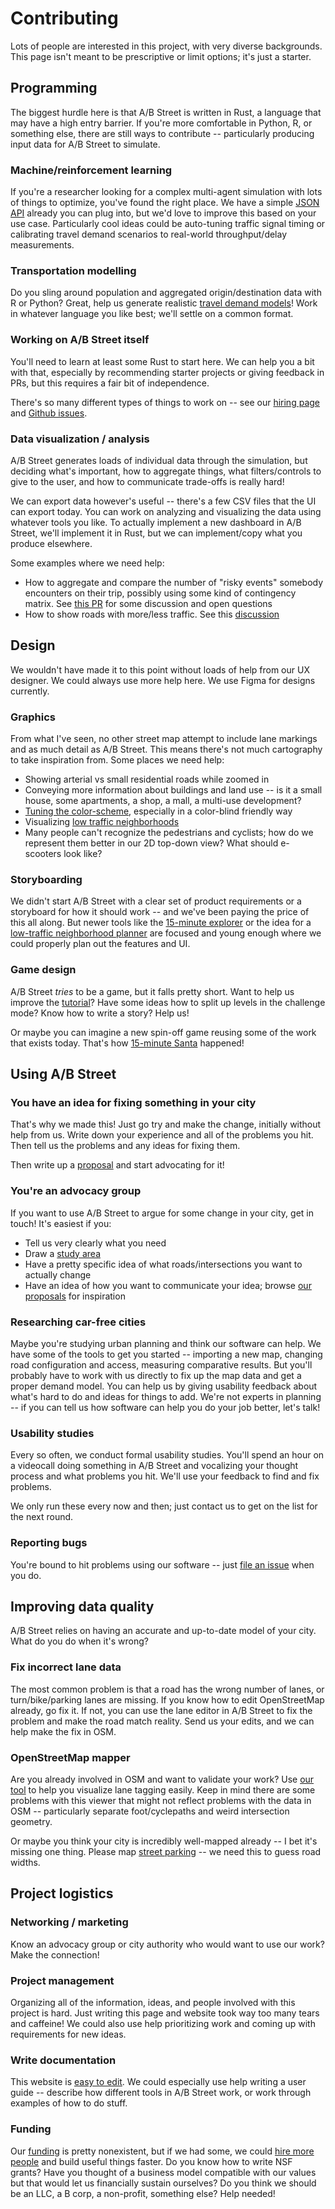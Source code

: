 # Contributing

Lots of people are interested in this project, with very diverse backgrounds.
This page isn't meant to be prescriptive or limit options; it's just a starter.

## Programming

The biggest hurdle here is that A/B Street is written in Rust, a language that
may have a high entry barrier. If you're more comfortable in Python, R, or
something else, there are still ways to contribute -- particularly producing
input data for A/B Street to simulate.

### Machine/reinforcement learning

If you're a researcher looking for a complex multi-agent simulation with lots of
things to optimize, you've found the right place. We have a simple
[JSON API](../tech/dev/api.md) already you can plug into, but we'd love to
improve this based on your use case. Particularly cool ideas could be
auto-tuning traffic signal timing or calibrating travel demand scenarios to
real-world throughput/delay measurements.

### Transportation modelling

Do you sling around population and aggregated origin/destination data with R or
Python? Great, help us generate realistic
[travel demand models](../tech/dev/formats/scenarios.md)! Work in whatever
language you like best; we'll settle on a common format.

### Working on A/B Street itself

You'll need to learn at least some Rust to start here. We can help you a bit
with that, especially by recommending starter projects or giving feedback in
PRs, but this requires a fair bit of independence.

There's so many different types of things to work on -- see our
[hiring page](hiring.md) and
[Github issues](https://github.com/a-b-street/abstreet/issues).

### Data visualization / analysis

A/B Street generates loads of individual data through the simulation, but
deciding what's important, how to aggregate things, what filters/controls to
give to the user, and how to communicate trade-offs is really hard!

We can export data however's useful -- there's a few CSV files that the UI can
export today. You can work on analyzing and visualizing the data using whatever
tools you like. To actually implement a new dashboard in A/B Street, we'll
implement it in Rust, but we can implement/copy what you produce elsewhere.

Some examples where we need help:

- How to aggregate and compare the number of "risky events" somebody encounters
  on their trip, possibly using some kind of contingency matrix. See
  [this PR](https://github.com/a-b-street/abstreet/pull/622) for some discussion
  and open questions
- How to show roads with more/less traffic. See this
  [discussion](https://github.com/a-b-street/abstreet/issues/85)

## Design

We wouldn't have made it to this point without loads of help from our UX
designer. We could always use more help here. We use Figma for designs
currently.

### Graphics

From what I've seen, no other street map attempt to include lane markings and as
much detail as A/B Street. This means there's not much cartography to take
inspiration from. Some places we need help:

- Showing arterial vs small residential roads while zoomed in
- Conveying more information about buildings and land use -- is it a small
  house, some apartments, a shop, a mall, a multi-use development?
- [Tuning the color-scheme](https://github.com/a-b-street/abstreet/issues/74),
  especially in a color-blind friendly way
- Visualizing
  [low traffic neighborhoods](https://github.com/a-b-street/abstreet/issues/660)
- Many people can't recognize the pedestrians and cyclists; how do we represent
  them better in our 2D top-down view? What should e-scooters look like?

### Storyboarding

We didn't start A/B Street with a clear set of product requirements or a
storyboard for how it should work -- and we've been paying the price of this all
along. But newer tools like the [15-minute explorer](../software/fifteen_min.md)
or the idea for a
[low-traffic neighborhood planner](https://github.com/a-b-street/abstreet/issues/660)
are focused and young enough where we could properly plan out the features and
UI.

### Game design

A/B Street _tries_ to be a game, but it falls pretty short. Want to help us
improve the [tutorial](https://github.com/a-b-street/abstreet/issues/611)? Have
some ideas how to split up levels in the challenge mode? Know how to write a
story? Help us!

Or maybe you can imagine a new spin-off game reusing some of the work that
exists today. That's how [15-minute Santa](../software/santa.md) happened!

## Using A/B Street

### You have an idea for fixing something in your city

That's why we made this! Just go try and make the change, initially without help
from us. Write down your experience and all of the problems you hit. Then tell
us the problems and any ideas for fixing them.

Then write up a [proposal](../proposals/index.md) and start advocating for it!

### You're an advocacy group

If you want to use A/B Street to argue for some change in your city, get in
touch! It's easiest if you:

- Tell us very clearly what you need
- Draw a [study area](../user/new_city.md)
- Have a pretty specific idea of what roads/intersections you want to actually
  change
- Have an idea of how you want to communicate your idea; browse
  [our proposals](../proposals/index.md) for inspiration

### Researching car-free cities

Maybe you're studying urban planning and think our software can help. We have
some of the tools to get you started -- importing a new map, changing road
configuration and access, measuring comparative results. But you'll probably
have to work with us directly to fix up the map data and get a proper demand
model. You can help us by giving usability feedback about what's hard to do and
ideas for things to add. We're not experts in planning -- if you can tell us how
software can help you do your job better, let's talk!

### Usability studies

Every so often, we conduct formal usability studies. You'll spend an hour on a
videocall doing something in A/B Street and vocalizing your thought process and
what problems you hit. We'll use your feedback to find and fix problems.

We only run these every now and then; just contact us to get on the list for the
next round.

### Reporting bugs

You're bound to hit problems using our software -- just
[file an issue](https://github.com/a-b-street/abstreet/issues/new) when you do.

## Improving data quality

A/B Street relies on having an accurate and up-to-date model of your city. What
do you do when it's wrong?

### Fix incorrect lane data

The most common problem is that a road has the wrong number of lanes, or
turn/bike/parking lanes are missing. If you know how to edit OpenStreetMap
already, go fix it. If not, you can use the lane editor in A/B Street to fix the
problem and make the road match reality. Send us your edits, and we can help
make the fix in OSM.

### OpenStreetMap mapper

Are you already involved in OSM and want to validate your work? Use
[our tool](../software/osm_viewer.md) to help you visualize lane tagging easily.
Keep in mind there are some problems with this viewer that might not reflect
problems with the data in OSM -- particularly separate foot/cyclepaths and weird
intersection geometry.

Or maybe you think your city is incredibly well-mapped already -- I bet it's
missing one thing. Please map [street parking](../software/parking_mapper.md) --
we need this to guess road widths.

## Project logistics

### Networking / marketing

Know an advocacy group or city authority who would want to use our work? Make
the connection!

### Project management

Organizing all of the information, ideas, and people involved with this project
is hard. Just writing this page and website took way too many tears and
caffeine! We could also use help prioritizing work and coming up with
requirements for new ideas.

### Write documentation

This website is [easy to edit](https://github.com/a-b-street/docs). We could
especially use help writing a user guide -- describe how different tools in A/B
Street work, or work through examples of how to do stuff.

### Funding

Our [funding](funding.md) is pretty nonexistent, but if we had some, we could
[hire more people](hiring.md) and build useful things faster. Do you know how to
write NSF grants? Have you thought of a business model compatible with our
values but that would let us financially sustain ourselves? Do you think we
should be an LLC, a B corp, a non-profit, something else? Help needed!
